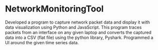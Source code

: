 # NetworkMonitoringTool
Developed a program to capture network packet data and display it with data visualization using Python and JavaScript. This program traces packets from an interface on any given laptop and converts the captured data into a CSV (flat file) using the python library, Pyshark. Programmed a UI around the given time series data.
